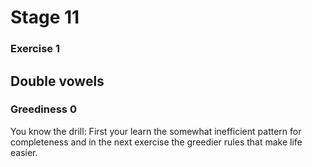 # Stage 11

### Exercise 1

## Double vowels

### Greediness 0

You know the drill:
First your learn the somewhat inefficient pattern for completeness
and in the next exercise the greedier rules that make life easier.

<!--separator-->
